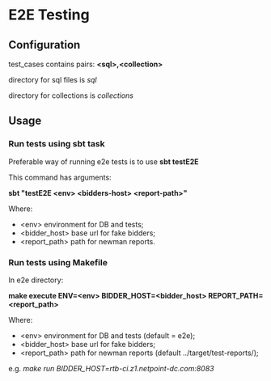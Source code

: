 # E2E Testing
## Configuration
test_cases contains pairs: **\<sql\>,\<collection\>**

directory for sql files is _sql_

directory for collections is _collections_
## Usage
### Run tests using sbt task
Preferable way of running e2e tests is to use **sbt testE2E**

This command has arguments:

**sbt "testE2E \<env\> \<bidders-host\> \<report-path\>"**

Where:
- \<env\> environment for DB and tests;
- \<bidder_host\> base url for fake bidders;
- \<report_path\> path for newman reports.

### Run tests using Makefile

In e2e directory:

**make execute ENV=\<env\> BIDDER_HOST=\<bidder_host\> REPORT_PATH=\<report_path\>**

Where:
- \<env\> environment for DB and tests (default = e2e);
- \<bidder_host\> base url for fake bidders;
- \<report_path\> path for newman reports (default ../target/test-reports/);

e.g. _make run BIDDER_HOST=rtb-ci.z1.netpoint-dc.com:8083_

